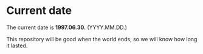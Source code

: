 # Current date

The current date is **1997.06.30.** (YYYY.MM.DD.)

This repository will be good when the world ends, so we will know how long it lasted.